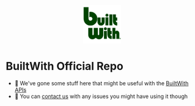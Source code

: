 <p align=center><img src="https://raw.githubusercontent.com/builtwith/builtwith/main/newLogoSquare.png" width="20%"></p>

# BuiltWith Official Repo

- 🍕 We've gone some stuff here that might be useful with the [BuiltWith APIs](https://api.builtwith.com)
- 🥗 You can [contact us](https://builtwith.com/contact) with any issues you might have using it though


